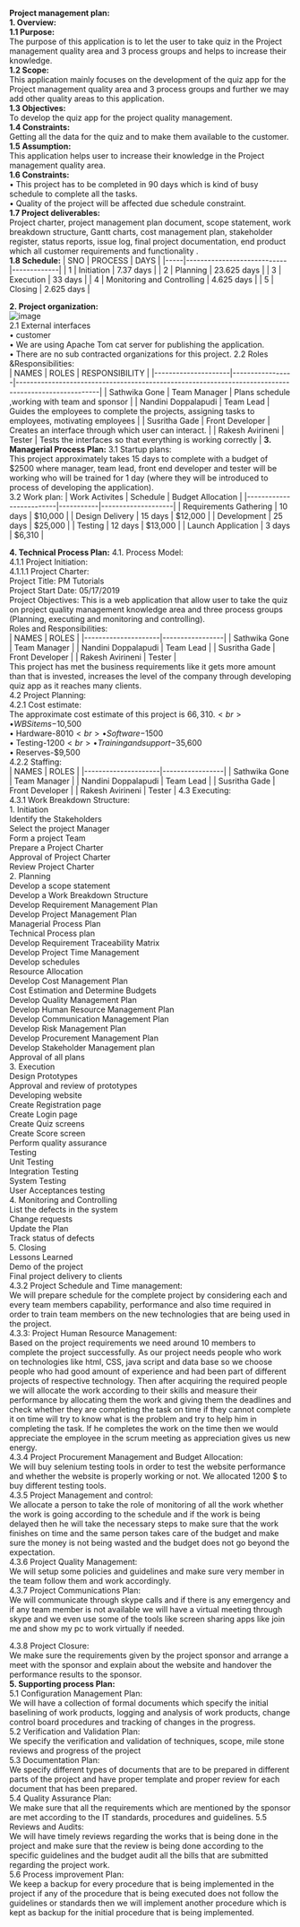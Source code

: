 
<b>Project management plan:</b><br>
<b>1. Overview:</b><br>
<b>1.1 Purpose:</b><br> The purpose of this application is to let the user to take quiz in the Project management quality area and 3 process groups and helps to increase their knowledge.<br>
<b>1.2 Scope:</b><br>This application mainly focuses on the development of the quiz app for the Project management quality area and 3 process groups and further we may add other quality areas to this application.<br>
<b>1.3 Objectives:</b><br> To develop the quiz app for the project quality management.<br>
<b>1.4 Constraints:</b><br> Getting all the data for the quiz and to make them available to the customer.<br>
<b>1.5 Assumption:</b><br> This application helps user to increase their knowledge in the Project management quality area.<br>
<b>1.6 Constraints:</b><br> 
•	This project has to be completed in 90 days which is kind of busy schedule to complete all the tasks.<br>
•	Quality of the project will be affected due schedule constraint.<br>
<b>1.7 Project deliverables:</b><br> Project charter, project management plan document, scope statement, work breakdown structure, Gantt charts, cost management plan, stakeholder register, status reports, issue log, final project documentation, end product which all customer requirements and functionality .  <br>
<b>1.8 Schedule:</b>
| SNO | PROCESS                    | DAYS        |
|-----|----------------------------|-------------|
| 1   | Initiation                 | 7.37 days   |
| 2   | Planning                   | 23.625 days |
| 3   | Execution                  | 33 days     |
| 4   | Monitoring and Controlling | 4.625 days  |
| 5   | Closing                    | 2.625 days  |

<b>2. Project organization:</b><br>
![image](https://user-images.githubusercontent.com/42945790/58363141-6bfc3c00-7e65-11e9-8dd4-5c06e1d04138.png)<br>
2.1 External interfaces<br>
•	customer<br>
•	We are using Apache Tom cat server for publishing the application.<br>
•	There are no sub contracted organizations for this project.
2.2 Roles &Responsibilities:<br>
| NAMES               | ROLES           | RESPONSIBILITY                                                                                      |
|---------------------|-----------------|-----------------------------------------------------------------------------------------------------|
| Sathwika Gone       | Team Manager    | Plans schedule ,working with team and sponsor                                                       |
| Nandini Doppalapudi | Team Lead       | Guides the employees to complete the   projects, assigning tasks to employees, motivating employees |
| Susritha Gade       | Front Developer | Creates an interface through which user can   interact.                                             |
| Rakesh Avirineni    | Tester          | Tests the interfaces so that everything is working correctly                                        |
<b>3. Managerial Process Plan:</b>
3.1 Startup plans:<br>
This project approximately takes 15 days to complete with a budget of $2500 where manager, team lead, front end developer and tester will be working who will be trained for 1 day (where they will be introduced to process of developing the application).<br>
3.2 Work plan:
| Work Activites          | Schedule  | Budget Allocation  |
|-------------------------|-----------|--------------------|
| Requirements Gathering  | 10 days   | $10,000            |
| Design Delivery         | 15 days   | $12,000            |
| Development             | 25 days   | $25,000            |
| Testing                 | 12 days   | $13,000            |
| Launch Application      | 3 days    | $6,310             |

<b>4. Technical Process Plan:</b>
4.1. Process Model:<br>
 4.1.1 Project Initiation:<br>
  4.1.1.1 Project Charter:<br>
Project Title: PM Tutorials<br> 
Project Start Date: 05/17/2019<br>
Project Objectives: This is a web application that allow user to take the quiz on project quality management knowledge area and three process groups (Planning, executing and monitoring and controlling).<br>
Roles and Responsibilities:<br>
| NAMES               | ROLES           |
|---------------------|-----------------|
| Sathwika Gone       | Team Manager    | 
| Nandini Doppalapudi | Team Lead       | 
| Susritha Gade       | Front Developer | 
| Rakesh Avirineni    | Tester          | 
<br>This project has met the business requirements like it gets more amount than that is invested, increases the level of the company through developing quiz app as it reaches many clients.<br>
4.2 Project Planning:<br>
4.2.1 Cost estimate:<br>
The approximate cost estimate of this project is $66,310.<br>
•	WBS items-$10,500<br>
•	Hardware-$8010<br>
•	Software-$1500<br>
•	Testing-$1200<br>
•	Training and support-$35,600<br>
•	Reserves-$9,500<br>
4.2.2 Staffing:	<br>
| NAMES               | ROLES           |
|---------------------|-----------------|
| Sathwika Gone       | Team Manager    | 
| Nandini Doppalapudi | Team Lead       | 
| Susritha Gade       | Front Developer | 
| Rakesh Avirineni    | Tester          | 
4.3 Executing:<br>
4.3.1 Work Breakdown Structure:<br>
	1. Initiation <br>
	Identify the Stakeholders <br>
	Select the project Manager<br>
	Form a project Team<br>
	Prepare a Project Charter<br>
	Approval of Project Charter<br>
	Review Project Charter<br>
	2. Planning<br>
	Develop a scope statement<br>
	Develop a Work Breakdown Structure<br>
	Develop Requirement Management Plan<br>
	Develop Project Management Plan<br>
	Managerial Process Plan<br>
	Technical Process plan<br>
	Develop Requirement Traceability Matrix<br>
Develop Project Time Management<br>
	Develop schedules <br>
	Resource Allocation<br>
	Develop Cost Management Plan<br>
	Cost Estimation and Determine Budgets<br>
	Develop Quality Management Plan<br>
	Develop Human Resource Management Plan<br>
	Develop Communication Management Plan<br>
	Develop Risk Management Plan<br>
Develop Procurement Management Plan<br>
	Develop Stakeholder Management plan <br> 
	Approval of all plans<br>
	3. Execution<br>
	Design Prototypes<br>
	Approval and review of prototypes<br>
	Developing website<br>
	Create Registration page<br>
	Create Login page<br>
	Create Quiz screens<br>
	Create Score screen<br>
	Perform quality assurance<br>
	Testing<br>
	Unit Testing<br>
	Integration Testing<br>
	System Testing<br>
	User Acceptances testing<br>
	4. Monitoring and Controlling<br>
	List the defects in the system<br>
	Change requests<br>
	Update the Plan<br>
	Track status of defects<br>
	5. Closing<br>
	Lessons Learned<br>
	Demo of the project<br>
	Final project delivery to clients<br>
4.3.2 Project Schedule and Time management:<br>
We will prepare schedule for the complete project by considering each and every team members capability, performance and also time required in order to train team members on the new technologies that are being used in the project.<br>
4.3.3: Project Human Resource Management: <br>
Based on the project requirements we need around 10 members to complete the project successfully. As our project needs people who work on technologies like html, CSS, java script and data base so we choose people who had good amount of experience and had been part of different projects of respective technology. Then after acquiring the required people we will allocate the work according to their skills and measure their performance by allocating them the work and giving them the deadlines and check whether they are completing the task on time if they cannot complete it on time will try to know what is the problem and try to help him in completing the task. If he completes the work on the time then we would appreciate the employee in the scrum meeting as appreciation gives us new energy.<br>
4.3.4 Project Procurement Management and Budget Allocation: <br>
We will buy selenium testing tools in order to test the website performance and whether the website is properly working or not. We allocated 1200 $ to buy different testing tools. <br>
4.3.5 Project Management and control:<br>
We allocate a person to take the role of monitoring of all the work whether the work is going according to the schedule and if the work is being delayed then he will take the necessary steps to make sure that the work finishes on time and the same person takes care of the budget and make sure the money is not being wasted and the budget does not go beyond the expectation. <br>
4.3.6 Project Quality Management:<br>
We will setup some policies and guidelines and make sure very member in the team follow them and work accordingly.<br>
4.3.7 Project Communications Plan:<br>
We will communicate through skype calls and if there is any emergency and if any team member is not available we will have a virtual meeting through skype and we even use some of the tools like screen sharing apps like join me and show my pc to work virtually if needed.<br>

4.3.8 Project Closure:<br>
We make sure the requirements given by the project sponsor and arrange a meet with the sponsor and explain about the website and handover the performance results to the sponsor.<br>
<b>5. Supporting process Plan:</b><br>
5.1 Configuration Management Plan:<br>
We will have a collection of formal documents which specify the initial baselining of work products, logging and analysis of work products, change control board procedures and tracking of changes in the progress.<br>
5.2 Verification and Validation Plan:<br>
We specify the verification and validation of techniques, scope, mile stone reviews and progress of the project <br> 
5.3 Documentation Plan:<br>
We specify different types of documents that are to be prepared in different parts of the project and have proper template and proper review for each document that has been prepared. <br>
5.4 Quality Assurance Plan:<br>
We make sure that all the requirements which are mentioned by the sponsor are met according to the IT standards, procedures and guidelines.
5.5 Reviews and Audits:<br>
We will have timely reviews regarding the works that is being done in the project and make sure that the review is being done according to the specific guidelines and the budget audit all the bills that are submitted regarding the project work.<br>
5.6 Process improvement Plan:<br>
We keep a backup for every procedure that is being implemented in the project if any of the procedure that is being executed does not follow the guidelines or standards then we will implement another procedure which is kept as backup for the initial procedure that is being implemented.<br><br><br>










 
      





